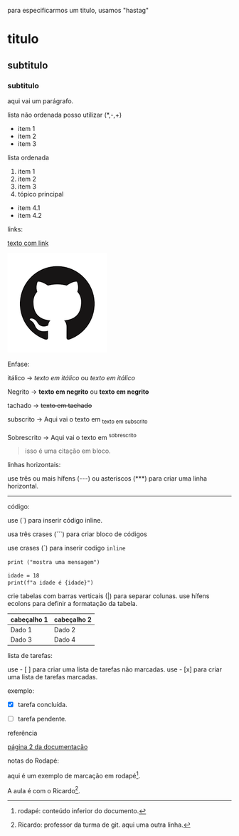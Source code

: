 para especificarmos um titulo, usamos "hastag"

# titulo
## subtitulo
### subtitulo

aqui vai um parágrafo.



lista não ordenada posso utilizar (*,-,+)

* item 1
* item 2
* item 3

lista ordenada

1. item 1
2. item 2
3. item 3
4. tópico principal
* item 4.1
* item 4.2

links:


[texto com link](https://github.com/Murilorosaf/uc10_Documento)


![imagem](https://github.com/Murilorosaf/uc10_Documento/blob/main/download.png)

Enfase:

itálico -> *texto em itálico* ou _texto em itálico_

Negrito -> **texto em negrito** ou __texto em negrito__

tachado -> ~~texto em tachado~~

subscrito -> Aqui vai o texto em <sub> texto em subscrito </sub>

Sobrescrito -> Aqui vai o texto em <sup> sobrescrito <sup>


> isso é uma citação em bloco.

linhas horizontais:

use três ou mais hífens (---) ou asteriscos (***) para criar uma linha horizontal.

---


código: 

use (`) para inserir código inline.

usa três crases (```) para criar bloco de códigos

use crases (\`) para inserir codigo `inline`

`print ("mostra uma mensagem")`

```
idade = 18
print(f"a idade é {idade}")

```

crie tabelas com barras verticais (|) para separar colunas.
use hífens ecolons para definir a formatação da tabela.

| cabeçalho 1 | cabeçalho 2 |
|-------------|-------------|
| Dado 1      | Dado 2      |
| Dado 3      | Dado 4      |

lista de tarefas:

use - [ ] para criar uma lista de tarefas não marcadas.
use - [x] para criar uma lista de tarefas marcadas.

exemplo:
- [x] tarefa concluída.
- [ ] tarefa pendente.


referência

[página 2 da documentação](página.md)


notas do Rodapé:

aqui é um exemplo de marcação em rodapé[^1].

A aula é com o Ricardo[^2].

[^1]: rodapé: conteúdo inferior do documento.
[^2]: Ricardo: professor da turma de git.
aqui uma outra linha.









